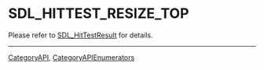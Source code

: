 # SDL_HITTEST_RESIZE_TOP

Please refer to [SDL_HitTestResult](SDL_HitTestResult) for details.

----
[CategoryAPI](CategoryAPI), [CategoryAPIEnumerators](CategoryAPIEnumerators)

